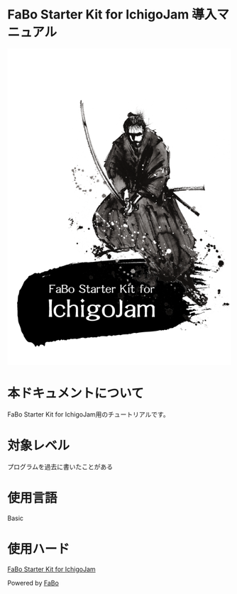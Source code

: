 FaBo Starter Kit for IchigoJam 導入マニュアル
=======

![](/img/title_ichigo_starter.png)

# 本ドキュメントについて

FaBo Starter Kit for IchigoJam用のチュートリアルです。

# 対象レベル

プログラムを過去に書いたことがある

# 使用言語

Basic

# 使用ハード

[FaBo Starter Kit for IchigoJam](http://www.fabo.io/004.html)


Powered by [FaBo](http://www.fabo.io)